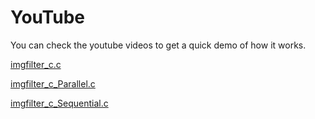 # YouTube

You can check the youtube videos to get a quick demo of how it works.

[imgfilter_c.c](https://youtu.be/JhTznMqYrX0)

[imgfilter_c_Parallel.c](https://youtu.be/ryC273r9bLk)

[imgfilter_c_Sequential.c](https://youtu.be/jeEZiKaWgjk)
